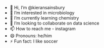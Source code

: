 - 👋 Hi, I’m @kieransainsbury
- 👀 I’m interested in microbiology
- 🌱 I’m currently learning chemistry
- 💞️ I’m looking to collaborate on data science
- 📫 How to reach me - instagram
- 😄 Pronouns: he/him
- ⚡ Fun fact: I like soccer
 
<!---
kieransainsbury/kieransainsbury is a ✨ special ✨ repository because its `README.md` (this file) appears on your GitHub profile.
You can click the Preview link to take a look at your changes.
--->
